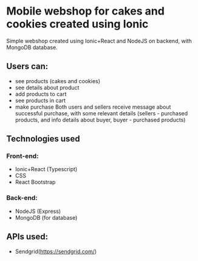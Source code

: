 # Mobile webshop for cakes and cookies created using Ionic

Simple webshop created using Ionic+React and NodeJS on backend, with MongoDB database.

## Users can:
  * see products (cakes and cookies)
  * see details about product
  * add products to cart
  * see products in cart
  * make purchase
Both users and sellers receive message about successful purchase, with some relevant details (sellers - purchased products, and info details about buyer, buyer - purchased products)

## Technologies used
### Front-end:
  * Ionic+React (Typescript)
  * CSS
  * React Bootstrap
### Back-end:
  * NodeJS (Express)
  * MongoDB (for database)
  
## APIs used:
  * Sendgrid(https://sendgrid.com/)
